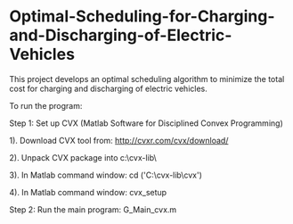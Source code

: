 # Optimal-Scheduling-for-Charging-and-Discharging-of-Electric-Vehicles

This project develops an optimal scheduling algorithm to minimize the total cost for charging and discharging of electric vehicles.

To run the program:

Step 1: Set up CVX (Matlab Software for Disciplined Convex Programming)

1). Download CVX tool from: http://cvxr.com/cvx/download/

2). Unpack CVX package into c:\cvx-lib\

3). In Matlab command window: cd ('C:\cvx-lib\cvx')

4). In Matlab command window: cvx_setup

Step 2: Run the main program: G_Main_cvx.m

